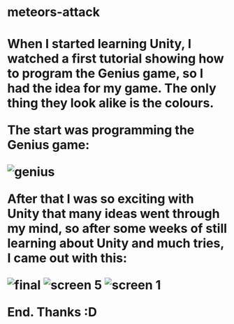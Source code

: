 # meteors-attack
<h1>When I started learning Unity, I watched a first tutorial showing how to program the Genius game, so I had the idea for my game. The only thing they look alike is the colours.</h>

The start was programming the Genius game:

![genius](https://user-images.githubusercontent.com/32196532/30748666-6162423a-9f87-11e7-9c48-7beda5cc9259.png)

After that I was so exciting with Unity that many ideas went through my mind, so after some weeks of still learning about Unity and much tries, I came out with this:

![final](https://user-images.githubusercontent.com/32196532/30748848-ebdf1352-9f87-11e7-80f1-7aa20468e55e.png)
![screen 5](https://user-images.githubusercontent.com/32196532/30748872-fa619562-9f87-11e7-8d47-71ce1c890754.JPG)
![screen 1](https://user-images.githubusercontent.com/32196532/30748878-021e21bc-9f88-11e7-9c5e-2222a8ae37fb.JPG)


End.
Thanks :D
